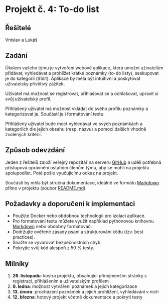 # Projekt č. 4: To-do list

## Řešitelé
Vnislav a Lukáš

## Zadání
Úkolem vašeho týmu je vytvoření webové aplikace, která umožní uživatelům přidávat, vyhledávat a prohlížet krátké poznámky (to-do listy), seskupovat je do kategorií (třídit). Aplikace by měla být intuitivní a poskytovat uživatelsky přívětivý zážitek.

Uživatel má možnost se registrovat, přihlašovat se a odhlašovat, upravit si svůj uživatelský profil.

Přihlášený uživatel má možnost vkládat do svého profilu poznámky a kategorizovat je. Součástí je i formátování textu.

Přihlášený uživatel bude moct vyhledávat ve svých poznámkách a kategoriích dle jejich obsahu (resp. názvu) a pomocí dalších vhodně zvolených kritérií.

## Způsob odevzdání
Jeden z řešitelů založí veřejný repozitář na serveru [GitHub](https://github.com/) a udělí potřebná přístupová oprávnění ostatním členům týmu, aby se mohli na projektu spolupodílet. Poté pošle vyučujícímu odkaz na projekt.

Součástí by měla být stručná dokumentace, ideálně ve formátu [Markdown](https://www.markdownguide.org/) přímo v projektu (soubor [README.md](https://docs.github.com/en/repositories/managing-your-repositorys-settings-and-features/customizing-your-repository/about-readmes)).

## Požadavky a doporučení k implementaci
 * Použijte Docker nebo obdobnou technologii pro izolaci aplikace.
 * Pro formátování textu můžete využít například pythonovou knihovnu [Markdown](https://python-markdown.github.io/) nebo obdobný formátovač.
 * Dodržujte ověřené zásady psaní a strukturování kódu (tzv. best practices).
 * Snažte se vyvarovat bezpečnostních chyb.
 * Pokryjte svůj kód alespoň z 50 % testy.

## Milníky
 1. **26. listopadu**: kostra projektu, obsahující přinejmenším stránky s registrací, přihlášením a uživatelským profilem
 2. **9. ledna**: možnost vytváření poznámek a jejich kategorizace
 3. **13. února**: procházení poznámek a jejich prohlížení, vyhledávání v nich
 4. **12. března**: hotový projekt včetně dokumentace a pokrytí testy
